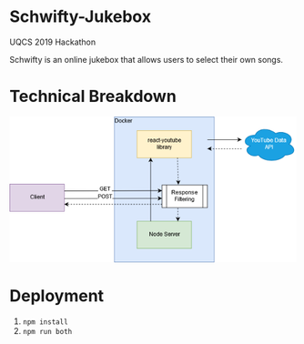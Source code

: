 # Schwifty-Jukebox
UQCS 2019 Hackathon



Schwifty is an online jukebox that allows users to select their own songs.

# Technical Breakdown

![Architecture](https://github.com/AsianJohnBoi/Schwifty-Jukebox/blob/master/images/architecture.png)

# Deployment

1. `npm install`
2. `npm run both`


